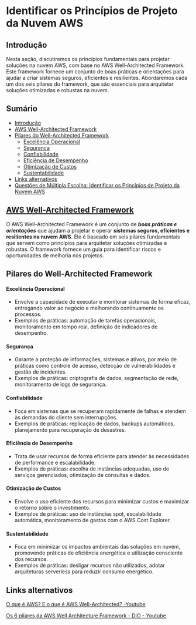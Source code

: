 # Identificar os Princípios de Projeto da Nuvem AWS

## Introdução
Nesta seção, discutiremos os princípios fundamentais para projetar soluções na nuvem AWS, com base no AWS Well-Architected Framework. Este framework fornece um conjunto de boas práticas e orientações para ajudar a criar sistemas seguros, eficientes e resilientes. Abordaremos cada um dos seis pilares do framework, que são essenciais para arquitetar soluções otimizadas e robustas na nuvem.

## Sumário
- [Introdução](#introdução)
- [AWS Well-Architected Framework](#aws-well-architected-framework)
- [Pilares do Well-Architected Framework](#pilares-do-well-architected-framework)
  - [Excelência Operacional](#excelência-operacional)
  - [Segurança](#segurança)
  - [Confiabilidade](#confiabilidade)
  - [Eficiência de Desempenho](#eficiência-de-desempenho)
  - [Otimização de Custos](#otimização-de-custos)
  - [Sustentabilidade](#sustentabilidade)
- [Links alternativos](#links-alternativos)
- [Questões de Múltipla Escolha: Identificar os Princípios de Projeto da Nuvem AWS](#questões-de-múltipla-escolha-identificar-os-princípios-de-projeto-da-nuvem-aws)

## [AWS Well-Architected Framework](https://aws.amazon.com/pt/architecture/well-architected/?wa-lens-whitepapers.sort-by=item.additionalFields.sortDate&wa-lens-whitepapers.sort-order=desc&wa-guidance-whitepapers.sort-by=item.additionalFields.sortDate&wa-guidance-whitepapers.sort-order=desc)

O AWS Well-Architected Framework é um conjunto de ***boas práticas e orientações*** que ajudam a projetar e operar **sistemas seguros, eficientes e resilientes na nuvem AWS**. Ele é baseado em seis pilares fundamentais que servem como princípios para arquitetar soluções otimizadas e robustas. O framework fornece um guia para identificar riscos e oportunidades de melhoria nos projetos.

## Pilares do Well-Architected Framework

#### **Excelência Operacional**

* Envolve a capacidade de executar e monitorar sistemas de forma eficaz, entregando valor ao negócio e melhorando continuamente os processos.
* Exemplos de práticas: automação de tarefas operacionais, monitoramento em tempo real, definição de indicadores de desempenho.

#### **Segurança**

* Garante a proteção de informações, sistemas e ativos, por meio de práticas como controle de acesso, detecção de vulnerabilidades e gestão de incidentes.
* Exemplos de práticas: criptografia de dados, segmentação de rede, monitoramento de logs de segurança.

#### **Confiabilidade**

* Foca em sistemas que se recuperam rapidamente de falhas e atendem às demandas do cliente sem interrupções.
* Exemplos de práticas: replicação de dados, backups automáticos, planejamento para recuperação de desastres.

#### **Eficiência de Desempenho**

*  Trata de usar recursos de forma eficiente para atender às necessidades de performance e escalabilidade.
* Exemplos de práticas: escolha de instâncias adequadas, uso de serviços gerenciados, otimização de consultas e dados.

#### **Otimização de Custos**

* Envolve o uso eficiente dos recursos para minimizar custos e maximizar o retorno sobre o investimento.
* Exemplos de práticas: uso de instâncias spot, escalabilidade automática, monitoramento de gastos com o AWS Cost Explorer.

#### **Sustentabilidade**

* Foca em minimizar os impactos ambientais das soluções em nuvem, promovendo práticas de eficiência energética e utilização consciente dos recursos.
* Exemplos de práticas: desligar recursos não utilizados, adotar arquiteturas serverless para reduzir consumo energético.

## Links alternativos

[O que é AWS? E o que é AWS Well-Architected? -Youtube](https://www.youtube.com/watch?v=Ti74tJbiyS8)

[Os 6 pilares da AWS Well Architecture Framework - DIO - Youtube](https://www.youtube.com/watch?v=BCCe8-1Byoo)
